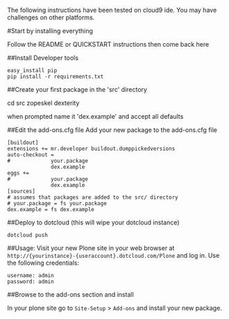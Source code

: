The following instructions have been tested on cloud9 ide. 
You may have challenges on other platforms.


#Start by installing everything

Follow the README or QUICKSTART instructions then come back here

##Install Developer tools

    easy_install pip
    pip install -r requirements.txt

##Create your first package in the 'src' directory

   cd src
   zopeskel dexterity

when prompted name it 'dex.example' and accept all defaults

##Edit the add-ons.cfg file
Add your new package to the add-ons.cfg file

    [buildout]
    extensions += mr.developer buildout.dumppickedversions
    auto-checkout = 
    #             your.package
                  dex.example
    eggs += 
    #             your.package
                  dex.example
    [sources]
    # assumes that packages are added to the src/ directory
    # your.package = fs your.package
    dex.example = fs dex.example


##Deploy to dotcloud (this will wipe your dotcloud instance)

    dotcloud push

##Usage:
Visit your new Plone site in your web browser at
`http://{yourinstance}-{useraccount}.dotcloud.com/Plone` and log in.
Use the following credentials:

    username: admin
    password: admin

##Browse to the add-ons section and install

In your plone site go to `Site-Setup` > `Add-ons` and install your new package.

